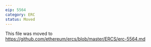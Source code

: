 ```yaml
---
eip: 5564
category: ERC
status: Moved
---
```


This file was moved to https://github.com/ethereum/ercs/blob/master/ERCS/erc-5564.md
